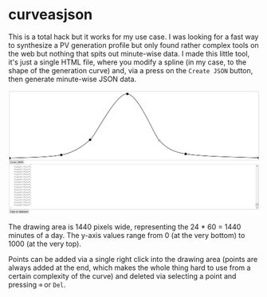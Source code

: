 # curveasjson

This is a total hack but it works for my use case. I was looking for a fast way to synthesize a PV generation profile but only found rather complex tools on the web but nothing that spits out minute-wise data. I made this little tool, it's just a single HTML file, where you modify a spline (in my case, to the shape of the generation curve) and, via a press on the `Create JSON` button, then generate minute-wise JSON data. 

![](screenshot.png)

The drawing area is 1440 pixels wide, representing the 24 * 60 = 1440 minutes of a day. The y-axis values range from 0 (at the very bottom) to 1000 (at the very top). 

Points can be added via a single right click into the drawing area (points are always added at the end, which makes the whole thing hard to use from a certain complexity of the curve) and deleted via selecting a point and pressing `⌫` or `Del`.



